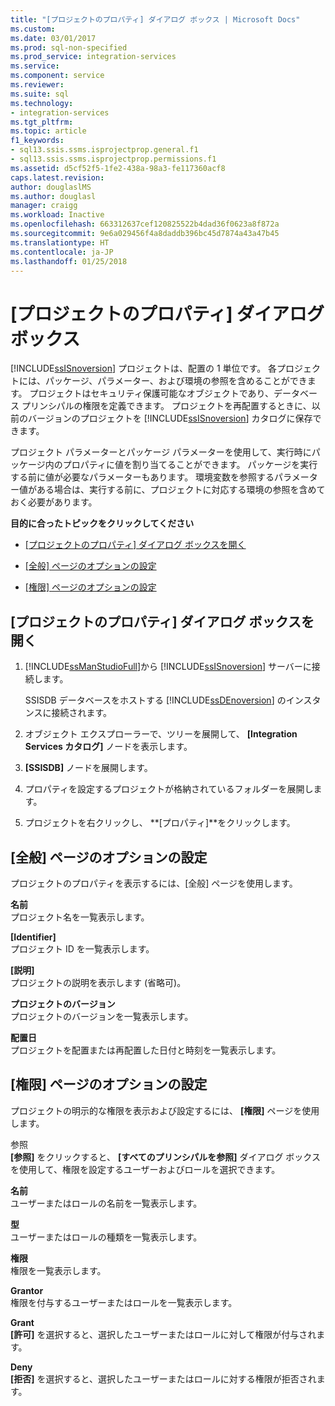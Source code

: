 ```yaml
---
title: "[プロジェクトのプロパティ] ダイアログ ボックス | Microsoft Docs"
ms.custom: 
ms.date: 03/01/2017
ms.prod: sql-non-specified
ms.prod_service: integration-services
ms.service: 
ms.component: service
ms.reviewer: 
ms.suite: sql
ms.technology:
- integration-services
ms.tgt_pltfrm: 
ms.topic: article
f1_keywords:
- sql13.ssis.ssms.isprojectprop.general.f1
- sql13.ssis.ssms.isprojectprop.permissions.f1
ms.assetid: d5cf52f5-1fe2-438a-98a3-fe117360acf8
caps.latest.revision: 
author: douglaslMS
ms.author: douglasl
manager: craigg
ms.workload: Inactive
ms.openlocfilehash: 663312637cef120825522b4dad36f0623a8f872a
ms.sourcegitcommit: 9e6a029456f4a8daddb396bc45d7874a43a47b45
ms.translationtype: HT
ms.contentlocale: ja-JP
ms.lasthandoff: 01/25/2018
---
```

# <a name="project-properties-dialog-box"></a>[プロジェクトのプロパティ] ダイアログ ボックス
  [!INCLUDE[ssISnoversion](../../includes/ssisnoversion-md.md)] プロジェクトは、配置の 1 単位です。 各プロジェクトには、パッケージ、パラメーター、および環境の参照を含めることができます。 プロジェクトはセキュリティ保護可能なオブジェクトであり、データベース プリンシパルの権限を定義できます。 プロジェクトを再配置するときに、以前のバージョンのプロジェクトを [!INCLUDE[ssISnoversion](../../includes/ssisnoversion-md.md)] カタログに保存できます。  
  
 プロジェクト パラメーターとパッケージ パラメーターを使用して、実行時にパッケージ内のプロパティに値を割り当てることができます。 パッケージを実行する前に値が必要なパラメーターもあります。 環境変数を参照するパラメーター値がある場合は、実行する前に、プロジェクトに対応する環境の参照を含めておく必要があります。  
  
 **目的に合ったトピックをクリックしてください**  
  
-   [[プロジェクトのプロパティ] ダイアログ ボックスを開く](#open_dialog)  
  
-   [[全般] ページのオプションの設定](#general)  
  
-   [[権限] ページのオプションの設定](#permissions)  
  
##  <a name="open_dialog"></a> [プロジェクトのプロパティ] ダイアログ ボックスを開く  
  
1.  [!INCLUDE[ssManStudioFull](../../includes/ssmanstudiofull-md.md)]から [!INCLUDE[ssISnoversion](../../includes/ssisnoversion-md.md)] サーバーに接続します。  
  
     SSISDB データベースをホストする [!INCLUDE[ssDEnoversion](../../includes/ssdenoversion-md.md)] のインスタンスに接続されます。  
  
2.  オブジェクト エクスプローラーで、ツリーを展開して、 **[Integration Services カタログ]** ノードを表示します。  
  
3.  **[SSISDB]** ノードを展開します。  
  
4.  プロパティを設定するプロジェクトが格納されているフォルダーを展開します。  
  
5.  プロジェクトを右クリックし、 **[プロパティ]**をクリックします。  
  
##  <a name="general"></a> [全般] ページのオプションの設定  
 プロジェクトのプロパティを表示するには、[全般] ページを使用します。  
  
 **名前**  
 プロジェクト名を一覧表示します。  
  
 **[Identifier]**  
 プロジェクト ID を一覧表示します。  
  
 **[説明]**  
 プロジェクトの説明を表示します (省略可)。  
  
 **プロジェクトのバージョン**  
 プロジェクトのバージョンを一覧表示します。  
  
 **配置日**  
 プロジェクトを配置または再配置した日付と時刻を一覧表示します。  
  
##  <a name="permissions"></a> [権限] ページのオプションの設定  
 プロジェクトの明示的な権限を表示および設定するには、 **[権限]** ページを使用します。  
  
 参照  
 **[参照]** をクリックすると、 **[すべてのプリンシパルを参照]** ダイアログ ボックスを使用して、権限を設定するユーザーおよびロールを選択できます。  
  
 **名前**  
 ユーザーまたはロールの名前を一覧表示します。  
  
 **型**  
 ユーザーまたはロールの種類を一覧表示します。  
  
 **権限**  
 権限を一覧表示します。  
  
 **Grantor**  
 権限を付与するユーザーまたはロールを一覧表示します。  
  
 **Grant**  
 **[許可]** を選択すると、選択したユーザーまたはロールに対して権限が付与されます。  
  
 **Deny**  
 **[拒否]** を選択すると、選択したユーザーまたはロールに対する権限が拒否されます。  
  
  
